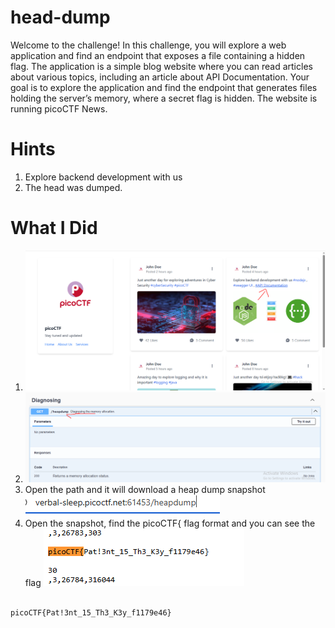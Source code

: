 # head-dump

Welcome to the challenge! In this challenge, you will explore a web application and find an endpoint that exposes a file containing a hidden flag.
The application is a simple blog website where you can read articles about various topics, including an article about API Documentation. Your goal is to explore the application and find the endpoint that generates files holding the server’s memory, where a secret flag is hidden.
The website is running picoCTF News.

# Hints

1. Explore backend development with us
2. The head was dumped.

# What I Did

1. ![alt text](image.png)
2. ![alt text](image-1.png)
3. Open the path and it will download a heap dump snapshot
![alt text](image-2.png)
4. Open the snapshot, find the picoCTF{ flag format and you can see the flag
![alt text](image-3.png)

``` bash

picoCTF{Pat!3nt_15_Th3_K3y_f1179e46}

```
